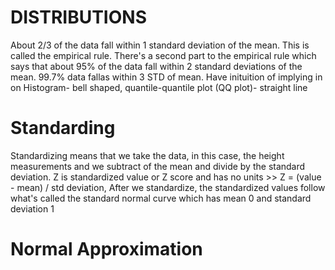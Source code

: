 # DISTRIBUTIONS
About 2/3 of the data fall within 1 standard deviation of the mean. This is called the empirical rule. 
There's a second part to the empirical rule which says that about 95% of the data fall within 2 standard deviations of the mean.
99.7% data fallas within 3 STD of mean.
Have inituition of implying in on Histogram- bell shaped, quantile-quantile plot (QQ plot)- straight line

# Standarding
Standardizing means that we take the data, in this case, the height measurements and we subtract of the mean and divide by the standard deviation.
Z is standardized value or Z score and has no units >> Z = (value - mean) / std deviation,
After we standardize, the standardized values follow what's called the standard normal curve which has mean 0 and standard deviation 1

# Normal Approximation

